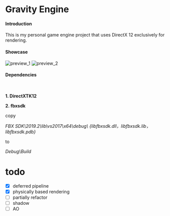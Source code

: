 # Gravity Engine

#### Introduction


This is my personal game engine project that
uses DirectX 12 exclusively for rendering.


#### Showcase

![preview_1](https://github.com/MrySwk/GravityEngine/blob/master/screenshot/preview_1.png)
![preview_2](https://github.com/MrySwk/GravityEngine/blob/master/screenshot/preview_2.png)

#### Dependencies

<br>

**1. DirectXTK12**

**2. fbxsdk**


copy

*FBX SDK\2019.2\lib\vs2017\x64\debug\ {libfbxsdk.dll，libfbxsdk.lib，libfbxsdk.pdb}*

to

*Debug\Build*

# todo
- [x] deferred pipeline
- [x] physically based rendering
- [ ] partially refactor
- [ ] shadow
- [ ] AO
